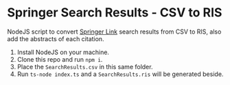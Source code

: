 # Springer Search Results - CSV to RIS
NodeJS script to convert [Springer Link](https://link.springer.com/search) search results from CSV to RIS, also add the abstracts of each citation.

1. Install NodeJS on your machine.
2. Clone this repo and run `npm i`.
3. Place the `SearchResults.csv` in this same folder.
4. Run `ts-node index.ts` and a `SearchResults.ris` will be generated beside.